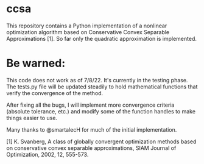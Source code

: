# ccsa

This repository contains a Python implementation of a nonlinear optimization algorithm based on Conservative Convex Separable Approximations [1]. So far only the quadratic approximation is implemented.

# Be warned: 
This code does not work as of 7/8/22. It's currently in the testing phase. The tests.py file will be updated steadily to hold mathematical functions that verify the convergence of the method. 

After fixing all the bugs, I will implement more convergence criteria (absolute tolerance, etc.) and modify some of the function handles to make things easier to use.

Many thanks to @smartalecH for much of the initial implementation.

[1] K. Svanberg, A class of globally convergent optimization methods based on conservative convex separable approximations, SIAM Journal of Optimization, 2002, 12, 555-573.
